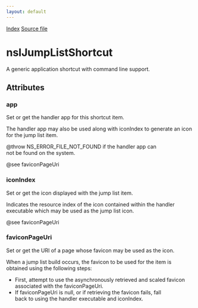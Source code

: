 ```yaml
---
layout: default
---
```

<div id='links'><a href="../index.html">Index</a>
<a href="http://dxr.mozilla.org/mozilla-central/source/widget/nsIJumpListItem.idl">Source file</a>
</div>

# nsIJumpListShortcut #
  
A generic application shortcut with command line support.  
  

## Attributes ##

### app ###
  
Set or get the handler app for this shortcut item.  
  
The handler app may also be used along with iconIndex to generate an icon  
for the jump list item.  
  
@throw NS_ERROR_FILE_NOT_FOUND if the handler app can  
not be found on  the system.  
  
@see faviconPageUri  
  

### iconIndex ###
  
Set or get the icon displayed with the jump list item.  
  
Indicates the resource index of the icon contained within the handler  
executable which may be used as the jump list icon.  
  
@see faviconPageUri  
  

### faviconPageUri ###
  
Set or get the URI of a page whose favicon may be used as the icon.  
  
When a jump list build occurs, the favicon to be used for the item is  
obtained using the following steps:  
- First, attempt to use the asynchronously retrieved and scaled favicon  
associated with the faviconPageUri.  
- If faviconPageUri is null, or if retrieving the favicon fails, fall  
back to using the handler executable and iconIndex.    
  
